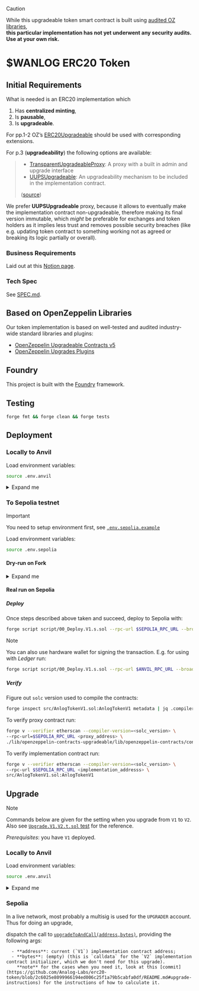 
> [!CAUTION]  
> While this upgradeable token smart contract is built using [audited OZ libraries](https://github.com/OpenZeppelin/openzeppelin-contracts-upgradeable/tree/v5.2.0/audits),  
> **this particular implementation has not yet underwent any security audits. Use at your own risk.**

# $WANLOG ERC20 Token 

## Initial Requirements

What is needed is an ERC20 implementation which

1.  Has **centralized minting**,
2.  Is **pausable**,
3.  Is **upgradeable**.

For pp.1-2 OZ&rsquo;s [ERC20Upgradeable](https://github.com/OpenZeppelin/openzeppelin-contracts-upgradeable/blob/v5.2.0/contracts/token/ERC20/) should be used with corresponding extensions.  

For p.3 (**upgradeability**) the following options are available: 

> - [TransparentUpgradeableProxy][transparent-proxy]: A proxy with a built in admin and upgrade interface
> - [UUPSUpgradeable][uups-proxy]: An upgradeability mechanism to be included in the implementation contract.
> 
> ([source](https://docs.openzeppelin.com/contracts/5.x/api/proxy#transparent-vs-uups))

We prefer **UUPSUpgradeable** proxy, because it allows to eventually make the implementation contract non-upgradeable, therefore making its final version immutable, which _might_ be preferable for exchanges and token holders as it implies less trust and removes possible security breaches (like e.g. updating token contract to something working not as agreed or breaking its logic partially or overall).   

[transparent-proxy]: https://github.com/OpenZeppelin/openzeppelin-contracts/blob/master/contracts/proxy/transparent/TransparentUpgradeableProxy.sol
[uups-proxy]: https://docs.openzeppelin.com/contracts/5.x/api/proxy#UUPSUpgradeable


### Business Requirements 

Laid out at this [Notion page](https://www.notion.so/teamanalog/Wrapped-Token-16d4872af8ca801db917f7cb1f7e2283).

### Tech Spec 

See [SPEC.md](spec.md).

## Based on OpenZeppelin Libraries 

Our token implementation is based on well-tested and audited industry-wide standard libraries and plugins: 

+ [OpenZeppelin Upgradeable Contracts v5](https://docs.openzeppelin.com/contracts/5.x/upgradeable)
+ [OpenZeppelin Upgrades Plugins](https://docs.openzeppelin.com/upgrades-plugins/)

## Foundry

This project is built with the [Foundry](https://book.getfoundry.sh/) framework.

## Testing 

``` sh
forge fmt && forge clean && forge tests
```

## Deployment 

### Locally to Anvil

Load environment variables:

``` sh
source .env.anvil
```

<details>
<summary>Expand me</summary>

Spin out an [Anvil](https://book.getfoundry.sh/anvil/) fork of Sepolia:

``` sh
anvil -f $SEPOLIA_RPC_URL -p $ANVIL_PORT 
```

Run the deployment script:

``` sh
forge script script/00_Deploy.V1.s.sol --rpc-url $ANVIL_RPC_URL --broadcast -i 1
```

It will ask you to enter the private key. As we're using Anvil's default `account (0)` as the deployer (specified in the [`.env.anvil`](./.env.anvil)), use its (**!well-known!**) key here (can be found in Anvil logs). 

</details>

### To Sepolia testnet 

> [!IMPORTANT]  
> You need to setup environment first, see [`.env.sepolia.example`](./.env.sepolia.example)

Load environment variables:

``` sh
source .env.sepolia
```

#### Dry-run on Fork 

<details>
<summary>Expand me</summary>

Spin out an Anvil fork of Sepolia network:

``` sh
anvil -f $SEPOLIA_RPC_URL -p $ANVIL_PORT 
```

Deploy: 

``` sh
forge script script/00_Deploy.V1.s.sol --rpc-url $ANVIL_RPC_URL --broadcast -i 1
```

Make sure to provide the private key of the `DEPLOYER` account upon script's interactive prompt.
</details>


#### Real run on Sepolia 

##### Deploy 

Once steps described above taken and succeed, deploy to Sepolia with:

``` sh
forge script script/00_Deploy.V1.s.sol --rpc-url $SEPOLIA_RPC_URL --broadcast -i 1
```

> [!NOTE]  
> You can also use hardware wallet for signing the transaction. E.g. for using with _Ledger_ run: 
> ```sh 
> forge script script/00_Deploy.V1.s.sol --rpc-url $ANVIL_RPC_URL --broadcast -l
> ```

##### Verify 

Figure out `solc` version used to compile the contracts: 

``` sh
forge inspect src/AnlogTokenV1.sol:AnlogTokenV1 metadata | jq .compiler.version
```

To verify proxy contract run: 

``` sh
forge v --verifier etherscan --compiler-version=<solc_version> \
--rpc-url=$SEPOLIA_RPC_URL <proxy_address> \
./lib/openzeppelin-contracts-upgradeable/lib/openzeppelin-contracts/contracts/proxy/ERC1967/ERC1967Proxy.sol:ERC1967Proxy
```

To verify implementation contract run: 

``` sh
forge v --verifier etherscan --compiler-version=<solc_version> \
--rpc-url $SEPOLIA_RPC_URL <implementation_addresss> \
src/AnlogTokenV1.sol:AnlogTokenV1
```

## Upgrade

> [!NOTE]
> Commands below are given for the setting when you upgrade from `V1` to `V2`. 
> Also see [`Upgrade.V1.V2.t.sol` test](test/Upgrade.V0.V1.t.sol) for the reference.

*Prerequisites*: you have `V1` deployed.

### Locally to Anvil 

Load environment variables:

``` sh
source .env.anvil
```

<details>
<summary>Expand me</summary>

First spin out a local anvil and deploy `V1` to it by following instructions above.

Then set `PROXY` environment variable to the address of the deployed proxy.

Then run `V1.V2` upgrade script:

``` sh
forge script script/01_Upgrade.V1.V2.s.sol --rpc-url $ANVIL_RPC_URL --broadcast -i 1
```

It will ask you to enter the private key. As we're using Anvil's default `account (2)` as the `UPGRADER` (specified in the [`.env.anvil`](./.env.anvil)), use its (**!well-known!**) key here (can be found in Anvil logs). 

</details>


### Sepolia 

In a live network, most probably a multisig is used for the `UPGRADER` account. Thus for doing an upgrade, 

dispatch the call to  [`upgradeToAndCall(address,bytes)`](https://github.com/OpenZeppelin/openzeppelin-contracts/blob/332bcb5f4d9cf0ae0f98fe91c77d9c1fb9951506/contracts/proxy/ERC1967/ERC1967Utils.sol#L67), providing the following args:

      - **address**: current (`V1`) implementation contract address;
      - **bytes**: (empty) (this is `calldata` for the `V2` implementation contract initializer, which we don't need for this upgrade).
        **note** for the cases when you need it, look at this [commit](https://github.com/Analog-Labs/erc20-token/blob/2c6025e8099966194ed006c25f1a79b5cabfa0df/README.md#upgrade-instructions) for the instructions of how to calculate it.
